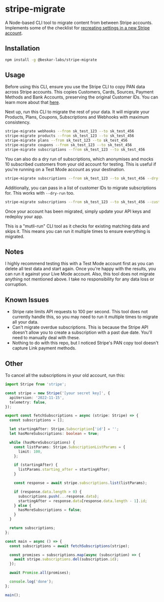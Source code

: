# stripe-migrate

A Node-based CLI tool to migrate content from between Stripe accounts. Implements some of the checklist for [recreating settings in a new Stripe account](https://support.stripe.com/questions/checklist-for-recreating-settings-in-a-new-stripe-account).

## Installation

```bash
npm install -g @beskar-labs/stripe-migrate
```

## Usage

Before using this CLI, ensure you use the Stripe CLI to copy PAN data across Stripe accounts. This copies Customers, Cards, Sources, Payment Methods and Bank Accounts, preserving the original Customer IDs. You can learn more about that [here](https://support.stripe.com/questions/copy-existing-account-data-to-a-new-stripe-account).

Next up, run this CLI to migrate the rest of your data. It will migrate your Products, Plans, Coupons, Subscriptions and Webhooks with maximum consistency.

```bash
stripe-migrate webhooks --from sk_test_123 --to sk_test_456
stripe-migrate products --from sk_test_123 --to sk_test_456
stripe-migrate plans --from sk_test_123 --to sk_test_456
stripe-migrate coupons --from sk_test_123 --to sk_test_456
stripe-migrate subscriptions --from sk_test_123 --to sk_test_456
```

You can also do a dry run of subscriptions, which anonymises and mocks 10 subscribed customers from your old account for testing. This is useful if you're running on a Test Mode account as your destination.

```bash
stripe-migrate subscriptions --from sk_test_123 --to sk_test_456 --dry-run
```

Additionally, you can pass in a list of customer IDs to migrate subscriptions for. This works with `--dry-run` too.

```bash
stripe-migrate subscriptions --from sk_test_123 --to sk_test_456 --customers cus_123,cus_456
```

Once your account has been migrated, simply update your API keys and redeploy your app.

This is a "mutli-run" CLI tool as it checks for existing matching data and skips it. This means you can run it multiple times to ensure everything is migrated.

## Notes

I highly recommend testing this with a Test Mode account first as you can delete all test data and start again. Once you're happy with the results, you can run it against your Live Mode account. Also, this tool does not migrate anything not mentioned above. I take no responsibility for any data loss or corruption.

## Known Issues

- Stripe rate limits API requests to 100 per second. This tool does not currently handle this, so you may need to run it multiple times to migrate all your data.
- Can't migrate overdue subscriptions. This is because the Stripe API doesn't allow you to create a subscription with a past due date. You'll need to manually deal with these.
- Nothing to do with this repo, but I noticed Stripe's PAN copy tool doesn't capture Link payment methods.

## Other

To cancel all the subscriptions in your old account, run this:

```ts
import Stripe from 'stripe';

const stripe = new Stripe('[your secret key]', {
  apiVersion: '2022-11-15',
  telemetry: false,
});

export const fetchSubscriptions = async (stripe: Stripe) => {
  const subscriptions = [];

  let startingAfter: Stripe.Subscription['id'] = '';
  let hasMoreSubscriptions: boolean = true;

  while (hasMoreSubscriptions) {
    const listParams: Stripe.SubscriptionListParams = {
      limit: 100,
    };

    if (startingAfter) {
      listParams.starting_after = startingAfter;
    }

    const response = await stripe.subscriptions.list(listParams);

    if (response.data.length > 0) {
      subscriptions.push(...response.data);
      startingAfter = response.data[response.data.length - 1].id;
    } else {
      hasMoreSubscriptions = false;
    }
  }

  return subscriptions;
};

const main = async () => {
  const subscriptions = await fetchSubscriptions(stripe);

  const promises = subscriptions.map(async (subscription) => {
    await stripe.subscriptions.del(subscription.id);
  });

  await Promise.all(promises);

  console.log('done');
};

main();
```
